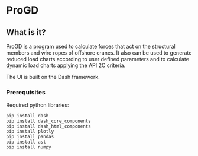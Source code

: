 # ProGD

## What is it?

ProGD is a program used to calculate forces that act on the structural members and wire ropes of offshore cranes. It also can be used to generate reduced load charts according to user defined parameters and to calculate dynamic load charts applying the API 2C criteria.

The UI is built on the Dash framework.

### Prerequisites

Required python libraries:

```shell
pip install dash
pip install dash_core_components
pip install dash_html_components
pip install plotly
pip install pandas
pip install ast
pip install numpy
```

